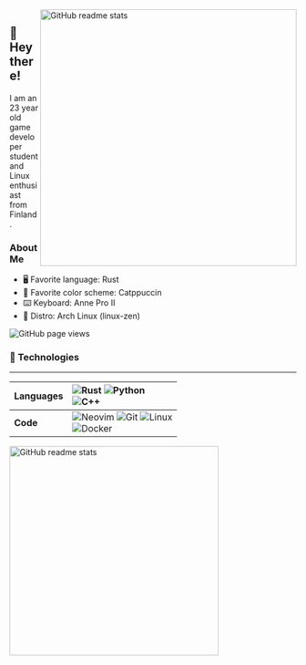 <img src="https://github-readme-stats.vercel.app/api?username=jervw&theme=onedark&show_icons=true&include_all_commits=true&hide_border=true&hide=issues&custom_title=Jere's&nbsp;Stats&bg_color=161320&text_color=D9E0EE&icon_color=DDB6F2&title_color=96CDFB&count_private=true" alt="GitHub readme stats" width=450px align=right>

## 🦀 Hey there!

I am an 23 year old game developer student and Linux enthusiast from Finland.

### About Me

- 🖥 Favorite language: Rust
- 🎨 Favorite color scheme: Catppuccin 
- ⌨️ Keyboard: Anne Pro II
- 🐧 Distro: Arch Linux (linux-zen)

<img src="https://komarev.com/ghpvc/?username=jervw&color=96CDFB&style=flat" alt="GitHub page views">


### 🔨 Technologies

---
Languages | ![Rust](https://img.shields.io/badge/rust-%23000000.svg?style=for-the-badge&logo=rust&logoColor=white) ![Python](https://img.shields.io/badge/python-%233776AB.svg?style=for-the-badge&logo=python&logoColor=white)<br>![C++](https://img.shields.io/badge/C++-%23121011.svg?style=for-the-badge&logo=cplusplus&logoColor=white)
:--- | :---
**Code** | ![Neovim](https://img.shields.io/badge/Vim-%2357A143.svg?style=for-the-badge&logo=neovim&logoColor=white) ![Git](https://img.shields.io/badge/git-%23F05033.svg?style=for-the-badge&logo=git&logoColor=white) ![Linux](https://img.shields.io/badge/Linux-FCC624?style=for-the-badge&logo=linux&logoColor=black) <br> ![Docker](https://img.shields.io/badge/Docker-2CA5E0?style=for-the-badge&logo=docker&logoColor=white)

<img src="https://github-readme-stats.vercel.app/api/top-langs/?username=jervw&layout=compact&theme=onedark&langs_count=6&hide_border=true&hide=java,vim%20script,roff,css,scheme,scss&bg_color=161320&text_color=D9E0EE&icon_color=DDB6F2&title_color=96CDFB&custom_title=My&nbsp;Language&nbsp;Stats" alt="GitHub readme stats" width=367px>

